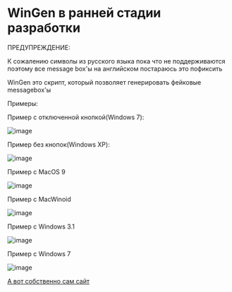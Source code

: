 # WinGen в ранней стадии разработки

ПРЕДУПРЕЖДЕНИЕ:

К сожалению символы из русского языка пока что не поддерживаются
поэтому все message box'ы на английском
постараюсь это пофиксить

WinGen это скрипт, который позволяет генерировать фейковые messagebox'ы

Примеры:

Пример с отключенной кнопкой(Windows 7):

![image](https://github.com/misha99fr/WinGen/assets/83592338/c8f14e91-41ea-47a1-b93b-bb82f2c4bb7c)

Пример без кнопок(Windows XP):

![image](https://github.com/misha99fr/WinGen/assets/83592338/1c3c3633-9a31-4ea5-b046-617d4bef7c6a)


Пример с MacOS 9

![image](https://github.com/misha99fr/WinGen/assets/83592338/20d42f18-6f8d-45f8-a8bb-431e3a27bd3f)

Пример с MacWinoid

![image](https://github.com/misha99fr/WinGen/assets/83592338/e683fb0d-88dd-41d5-8e74-1cf05aa81a8a)


Пример с Windows 3.1

![image](https://github.com/misha99fr/WinGen/assets/83592338/dd0ff95b-4d8b-44e3-b931-73ac5a0b66b1)

Пример с Windows 7

![image](https://github.com/misha99fr/WinGen/assets/83592338/5d0aa725-8b9c-4c7a-8940-b56dd63a32a5)


[А вот собственно сам сайт](https://github.com/misha99fr/WinGen)

